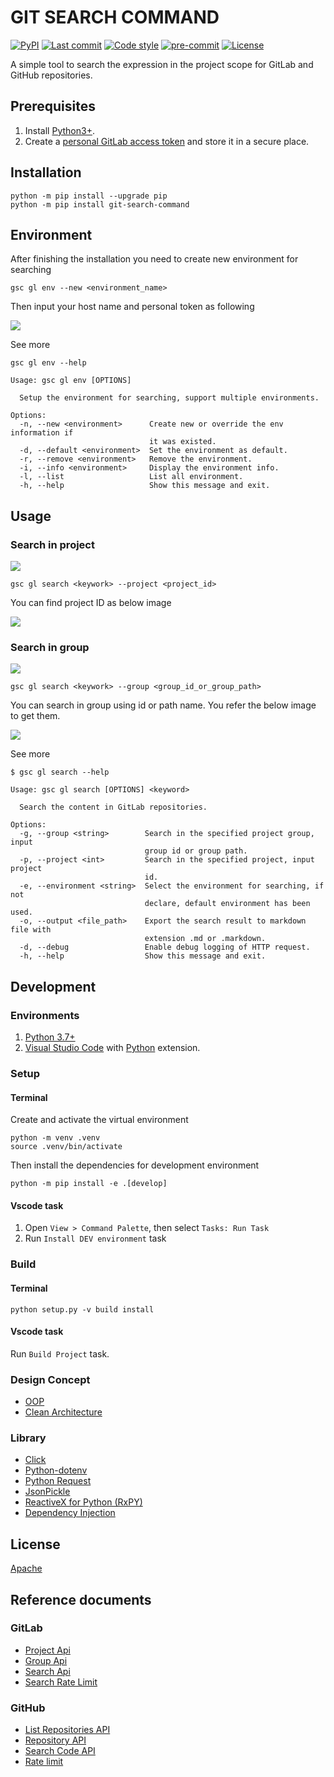 # GIT SEARCH COMMAND

[![PyPI](https://img.shields.io/pypi/v/git-search-command)](https://pypi.org/project/git-search-command/)
[![Last commit](https://img.shields.io/github/last-commit/nguyen-ngoc-thach/git-search-command?color=yellow)](https://github.com/nguyen-ngoc-thach/git-search-command/commits/)
[![Code style](https://img.shields.io/badge/code%20style-black-black)](https://github.com/psf/black)
[![pre-commit](https://img.shields.io/github/workflow/status/nguyen-ngoc-thach/git-search-command/code-clean/master?label=pre-commit)](https://github.com/nguyen-ngoc-thach/git-search-command/actions/workflows/code_clean.yml)
[![License](https://img.shields.io/badge/license-Apache-orange)](https://github.com/nguyen-ngoc-thach/git-search-command/blob/main/LICENSE)

A simple tool to search the expression in the project scope for GitLab and GitHub repositories.

## Prerequisites

1. Install [Python3+](https://www.python.org/downloads/).
2. Create a [personal GitLab access token](https://docs.gitlab.com/ee/user/project/settings/project_access_tokens.html) and store it in a secure place.

## Installation

```
python -m pip install --upgrade pip
python -m pip install git-search-command
```

## Environment

After finishing the installation you need to create new environment for searching

```
gsc gl env --new <environment_name>
```

Then input your host name and personal token as following

![](./resources/gsc_setup_env.gif)

See more

```
gsc gl env --help

Usage: gsc gl env [OPTIONS]

  Setup the environment for searching, support multiple environments.

Options:
  -n, --new <environment>      Create new or override the env information if
                               it was existed.
  -d, --default <environment>  Set the environment as default.
  -r, --remove <environment>   Remove the environment.
  -i, --info <environment>     Display the environment info.
  -l, --list                   List all environment.
  -h, --help                   Show this message and exit.
```

## Usage

### Search in project

![](./resources/gsc_search_project.gif)

```
gsc gl search <keywork> --project <project_id>
```

You can find project ID as below image

![](./resources/gsc_find_project_id.png)

### Search in group

![](./resources/gsc_search_group.gif)

```
gsc gl search <keywork> --group <group_id_or_group_path>
```

You can search in group using id or path name. You refer the below image to get them.

![](./resources/gsc_find_group_id.png)

See more

```
$ gsc gl search --help

Usage: gsc gl search [OPTIONS] <keyword>

  Search the content in GitLab repositories.

Options:
  -g, --group <string>        Search in the specified project group, input
                              group id or group path.
  -p, --project <int>         Search in the specified project, input project
                              id.
  -e, --environment <string>  Select the environment for searching, if not
                              declare, default environment has been used.
  -o, --output <file_path>    Export the search result to markdown file with
                              extension .md or .markdown.
  -d, --debug                 Enable debug logging of HTTP request.
  -h, --help                  Show this message and exit.
```

## Development

### Environments

1. [Python 3.7+](https://www.python.org)
2. [Visual Studio Code](https://code.visualstudio.com) with [Python](https://marketplace.visualstudio.com/items?itemName=ms-python.python) extension.

### Setup

#### Terminal

Create and activate the virtual environment

```
python -m venv .venv
source .venv/bin/activate
```

Then install the dependencies for development environment

```
python -m pip install -e .[develop]
```

#### Vscode task

1. Open `View > Command Palette`, then select `Tasks: Run Task`
2. Run `Install DEV environment` task

### Build

#### Terminal

```
python setup.py -v build install
```

#### Vscode task

Run `Build Project` task.

### Design Concept

- [OOP](https://en.wikipedia.org/wiki/Object-oriented_programming)
- [Clean Architecture](https://blog.cleancoder.com/uncle-bob/2012/08/13/the-clean-architecture.html)

### Library

- [Click](https://click.palletsprojects.com/)
- [Python-dotenv](https://github.com/theskumar/python-dotenv)
- [Python Request](<https://docs.python-requests.org/en/latest/>)
- [JsonPickle](https://jsonpickle.github.io/)
- [ReactiveX for Python (RxPY)](https://rxpy.readthedocs.io/en/latest/#)
- [Dependency Injection](https://python-dependency-injector.ets-labs.org/index.html)

## License

[Apache](https://github.com/nguyen-ngoc-thach/git-search-command/blob/main/LICENSE)

## Reference documents

### GitLab

- [Project Api](https://docs.gitlab.com/ee/api/projects.html)
- [Group Api](https://docs.gitlab.com/ee/api/groups.html)
- [Search Api](https://docs.gitlab.com/ee/api/search.html)
- [Search Rate Limit](https://docs.gitlab.com/ee/administration/instance_limits.html#search-rate-limit)

### GitHub

- [List Repositories API](https://docs.github.com/en/rest/repos/repos#list-repositories-for-the-authenticated-user)
- [Repository API](https://docs.github.com/en/rest/repos/repos#list-repositories-for-the-authenticated-user)
- [Search Code API](https://docs.github.com/en/rest/reference/search#search-code)
- [Rate limit](https://docs.github.com/en/rest/overview/resources-in-the-rest-api#rate-limiting)